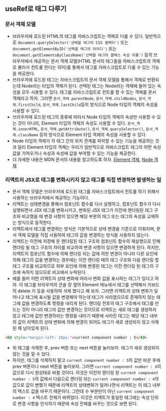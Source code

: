 ## useRef로 태그 다루기

### 문서 객체 모델
- 브라우저에 로드된 HTML의 태그를 자바스크립트는 객체로 다룰 수 있다. 일반적으로 `document.querySelector('선택할 태그의 CSS 셀렉터')` 또는 `document.getElementByID('선택할 태그의 아이디')` 또는 `document.getElementsByClassName('선택할 태그의 클래스 속성 이름')` 등의 브라우저에서 제공하는 문서 객체 모델(HTML 문서의 태그들을 자바스크립트의 객체로 불러서 컨트롤 한다는 의미)를 통해서 태그를 자바스크립트로 다룰 수 있는 기능을 제공한다.
- 브라우저에 로드된 태그는 자바스크립트의 문서 객체 모델을 통해서 객체로 반환되는데 Node라는 타입의 객체가 된다. 선택된 태그는 Node라는 객체에 들어 있는 속성을 모두 사용할 수 있다. 태그를 자바스크립트로 컨트롤 할 수 있는 객체를 문서 객체라고 하자. 그러면 `문서_객체.parentNode`, `문서_객체.childNodes`, `문서_객체.firstChild`, `문서_객체.lastChild`등의 방식으로 Node 타입의 객체의 속성을 사용할 수 있다.
- 브라우저에 로드된 태그의 종류에 따라서 Node 타입의 객체의 속성만 사용할 수 있는 것이 아니라, Element 타입의 객체의 속성도 사용할 수 있다. `문서_객체.innerHTML`, `문서_객체.getAttribute()`, `문서_객체.querySelector()`, `문서_객체.className` 등의 방식으로 Element 타입 객체의 속성을 사용할 수 있다.
- Node 타입의 객체가 각 태그 간의 위치 관계를 파악할 수 있는 기능을 제공하는 것과 달리 Element 타입의 객체는 우리가 일반적으로 자바스크립트 태그의 어떤 속성 값을 가져오거나 속성과 속성에 값을 부여할 수 있는 기능을 제공한다.
- 더 자세한 내용은 MDN 문서의 내용을 참고하도록 하자. [Element 객체](https://developer.mozilla.org/ko/docs/Web/API/Element), [Node 객체](https://developer.mozilla.org/ko/docs/Web/API/Node)

### 리액트의 JSX로 태그를 변화시키지 않고 태그를 직접 변경하면 발생하는 일
- 문서 객체 모델은 브라우저에 로드된 태그를 자바스크립트에서 컨트롤 하기 위해서 사용하는 브라우저에서 제공하는 기능이다.
- 리액트는 상태변경을 통해서 컴포넌트 함수를 다시 실행하고, 컴포넌트 함수가 다시 실행되면서 JSX 태그를 변화시키고, 변화된 JSX 태그가 이전에 랜더링된 태그 구조와 비교했을 때 변경 사항이 있으면 해당 부분의 태그 또는 태그의 속성을 교체하는 방식으로 동작한다.
- 리액트에서 태그를 변경하는 방식은 기본적으로 상태 변경을 기준으로 이뤄지며, 문서 객체 모델을 직접 사용하여 태그의 값을 변경하는 방식을 사용하지 않는다.
- 리액트는 이전에 저장해 둔 랜더링된 태그 구조와 컴포넌트 함수의 재실행으로 인해 랜더링 될 태그 구조의 차이를 비교하여 변경 사항이 있으면 변경하게 된다. 하지만, 리액트의 컴포넌트 함수에 의해 랜더링 되는 값에 의한 변경이 아니라 다른 요인에 의해 태그의 값을 변경하는 경우에는 이전 랜더링 때의 태그 구조와 다음 랜더링 할 태그 구조를 비교하므로 외부 요인에 의해 변경된 태그는 이전 랜더링 된 태그의 구조에 속하지 않으므로  비교에서 누락된다.
- 예를 들어 어떤 리액트의 상태 변화에 따라서 변화 값을 표시하는 태그가 있다고 하자. 이 태그를 브라우저의 콘솔 창 옆의 Element 매뉴에서 태그를 선택해서 키보드의 delete 키 등을 사용하여 삭제 했다고 해 보자. 그러면 리액트의 상태 변화가 일어나고 태그에 표시될 값을 변경해야 하는데 태그가 사라졌으므로 존재하지 않는 태그에 값을 변경하도록 명령을 내리게 된다. 랜더링 전후의 태그 구조에서 태그를 만드는 것이 아니라 태그의 값만 변경하는 것이므로 리액트는 새로 태그를 생성하지 않고 태그에 값만 변경하라는 명령을 내리기 때문에 사라진 태그는 해당 태그 내부의 값이 리액트의 상태 변화에 의해 변경이 되어도 태그가 새로 생성되지 않고 삭제된 채 남아있게 된다.
```html
<h3 style="margin-left: 10px;">current component number : 5</h3>
```
- 위 태그를 삭제한 후, prev 버튼 또는 next 버튼을 눌러보자. 태그가 새로 생성되지 않는 것을 알 수 있다.
- 하지만, 태그를 삭제하지 말고 `current component number : 5`의 값만 바꾼 후에 prev 버튼이나 next 버튼을 눌러보자. 그러면 `current component number : 4`의 값으로 다시 원상태로 바뀔 것이다. 이것은 이전의 랜더링 된 `current component number : 5`의 값에서 다음으로 랜더링 되는 `current component number : 4`의 값으로 값이 변했기 때문에 리액트의 상태변화가 일어나면서 리액트는 이 태그 내부의 택스트 값을 바꾸기 때문이다. 그런데 수 부분만이 아닌 `current component number : 4` 택스트 전체가 바뀌었다. 이것은 리액트가 동일한 태그에는 속성 단위로 변경 사항을 인식하기 때문에 속성 전체를 바꾸는 것으로 보면 된다.